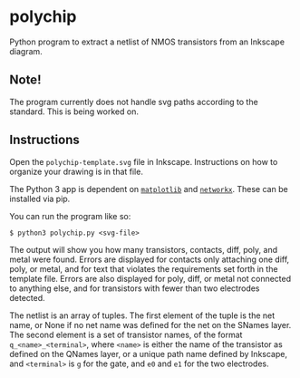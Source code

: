 # polychip
Python program to extract a netlist of NMOS transistors from an Inkscape diagram.

## Note!
The program currently does not handle svg paths according to the standard. This is being worked on.

## Instructions
Open the `polychip-template.svg` file in Inkscape. Instructions on how to organize your drawing is in that file.

The Python 3 app is dependent on [`matplotlib`](https://matplotlib.org/) and [`networkx`](https://networkx.github.io/). These can be installed via pip.

You can run the program like so:

`$ python3 polychip.py <svg-file>`

The output will show you how many transistors, contacts, diff, poly, and metal were found. Errors are displayed for contacts only attaching one diff, poly, or metal, and for text that violates the requirements set forth in the template file. Errors are also displayed for poly, diff, or metal not connected to anything else, and for transistors with fewer than two electrodes detected.

The netlist is an array of tuples. The first element of the tuple is the net name, or None if no net name was defined for the net on the SNames layer. The second element is a set of transistor names, of the format `q_<name>_<terminal>`, where `<name>` is either the name of the transistor as defined on the QNames layer, or a unique path name defined by Inkscape, and `<terminal>` is `g` for the gate, and `e0` and `e1` for the two electrodes.
